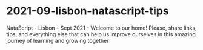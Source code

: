 # 2021-09-lisbon-natascript-tips
NataScript - Lisbon - Sept 2021 - Welcome to our home! Please, share links, tips, and everything else that can help us improve ourselves in this amazing journey of learning and growing together

